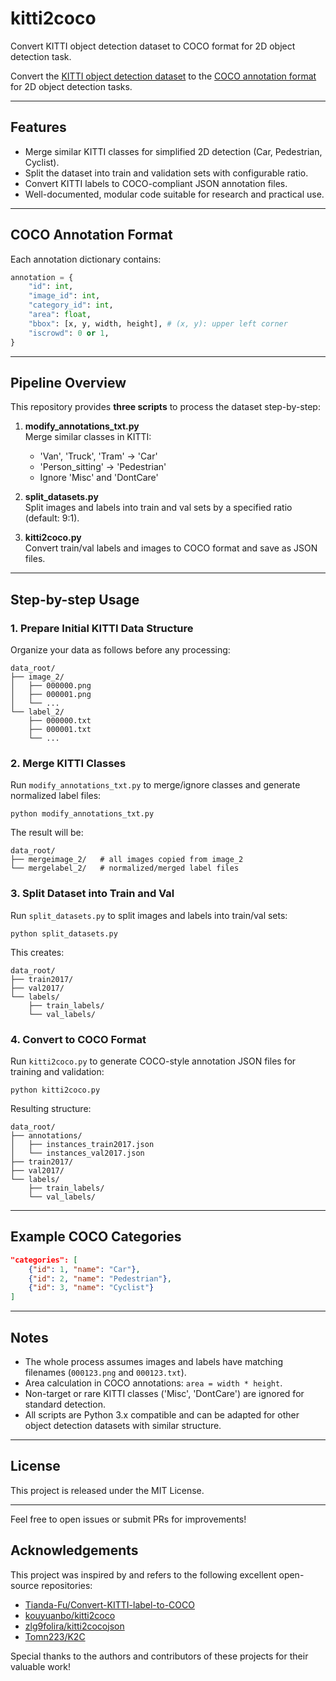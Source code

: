 # kitti2coco
Convert KITTI object detection dataset to COCO format for 2D object detection task.

Convert the [KITTI object detection dataset](http://www.cvlibs.net/datasets/kitti/eval_object.php) to the [COCO annotation format](https://mmdetection.readthedocs.io/en/latest/user_guides/train.html#coco-annotation-format) for 2D object detection tasks.

---

## Features

- Merge similar KITTI classes for simplified 2D detection (Car, Pedestrian, Cyclist).
- Split the dataset into train and validation sets with configurable ratio.
- Convert KITTI labels to COCO-compliant JSON annotation files.
- Well-documented, modular code suitable for research and practical use.


---

## COCO Annotation Format

Each annotation dictionary contains:

```python
annotation = {
    "id": int,
    "image_id": int,
    "category_id": int,
    "area": float,
    "bbox": [x, y, width, height], # (x, y): upper left corner
    "iscrowd": 0 or 1,
}
```

---

## Pipeline Overview

This repository provides **three scripts** to process the dataset step-by-step:
1. **modify_annotations_txt.py**  
   Merge similar classes in KITTI:
   - 'Van', 'Truck', 'Tram' → 'Car'
   - 'Person_sitting' → 'Pedestrian'
   - Ignore 'Misc' and 'DontCare'

2. **split_datasets.py**  
   Split images and labels into train and val sets by a specified ratio (default: 9:1).

3. **kitti2coco.py**  
   Convert train/val labels and images to COCO format and save as JSON files.

---
## Step-by-step Usage
### 1. Prepare Initial KITTI Data Structure
Organize your data as follows before any processing:

```
data_root/
├── image_2/
│   ├── 000000.png
│   ├── 000001.png
│   └── ...
└── label_2/
    ├── 000000.txt
    ├── 000001.txt
    └── ...
```

### 2. Merge KITTI Classes

Run `modify_annotations_txt.py` to merge/ignore classes and generate normalized label files:

```
python modify_annotations_txt.py
```

The result will be:

```
data_root/
├── mergeimage_2/   # all images copied from image_2
└── mergelabel_2/   # normalized/merged label files
```


### 3. Split Dataset into Train and Val

Run `split_datasets.py` to split images and labels into train/val sets:

```
python split_datasets.py
```

This creates:

```
data_root/
├── train2017/
├── val2017/
└── labels/
    ├── train_labels/
    └── val_labels/
```

### 4. Convert to COCO Format

Run `kitti2coco.py` to generate COCO-style annotation JSON files for training and validation:

```
python kitti2coco.py
```

Resulting structure:

```
data_root/
├── annotations/
│   ├── instances_train2017.json
│   └── instances_val2017.json
├── train2017/
├── val2017/
└── labels/
    ├── train_labels/
    └── val_labels/
```

---

## Example COCO Categories

```json
"categories": [
    {"id": 1, "name": "Car"},
    {"id": 2, "name": "Pedestrian"},
    {"id": 3, "name": "Cyclist"}
]
```

---

## Notes

- The whole process assumes images and labels have matching filenames (`000123.png` and `000123.txt`).
- Area calculation in COCO annotations: `area = width * height`.
- Non-target or rare KITTI classes ('Misc', 'DontCare') are ignored for standard detection.
- All scripts are Python 3.x compatible and can be adapted for other object detection datasets with similar structure.

---

## License

This project is released under the MIT License.

---

Feel free to open issues or submit PRs for improvements!


## Acknowledgements

This project was inspired by and refers to the following excellent open-source repositories:

- [Tianda-Fu/Convert-KITTI-label-to-COCO](https://github.com/Tianda-Fu/Convert-KITTI-label-to-COCO/)
- [kouyuanbo/kitti2coco](https://github.com/kouyuanbo/kitti2coco/)
- [zlg9folira/kitti2cocojson](https://github.com/zlg9folira/kitti2cocojson)
- [Tomn223/K2C](https://github.com/Tomn223/K2C/)

Special thanks to the authors and contributors of these projects for their valuable work!